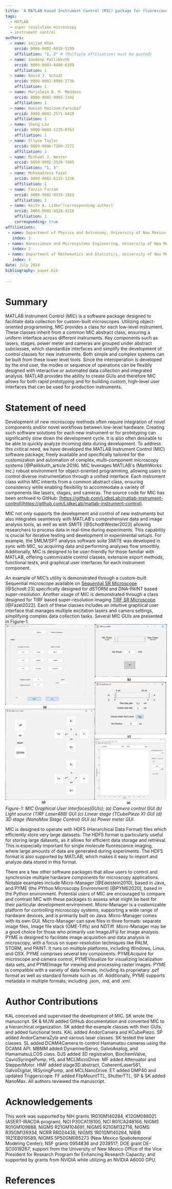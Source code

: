 ```yaml
---
title: 'A MATLAB-based Instrument Control (MIC) package for fluorescence imaging'
tags:
  - MATLAB
  - super resolution microscopy
  - instrument control
authors:
  - name: Sajjad Khan
    orcid: 0000-0002-6910-5199
    affiliation: "1, 2" # (Multiple affiliations must be quoted)
  - name: Sandeep Pallikkuth
    orcid: 0009-0003-0400-6389
    affiliation: 1
  - name: David J. Schodt
    orcid: 0000-0002-8986-2736
    affiliation: 1
  - name: Marjolein B. M. Meddens
    orcid: 0000-0002-9965-1342
    affiliation: 1
  - name: Hanieh Mazloom-Farsibaf
    orcid: 0000-0002-2571-0418
    affiliation: 1
  - name: Sheng Liu
    orcid: 0000-0003-1225-0763
    affiliation: 1
  - name: Ellyse Taylor
    orcid: 0009-0006-7269-2271
    affiliation: 1
  - name: Michael J. Wester
    orcid: 0000-0002-3520-7605
    affiliation: "1, 3" 
  - name: Mohamadreza Fazel
    orcid: 0000-0002-6215-1336
    affiliation: 1 
  - name: Farzin Farzam
    orcid: 0000-0002-9939-1923
    affiliation: 1
  - name: Keith A. Lidke^[corresponding author]
    orcid: 0000-0002-9328-4318
    affiliation: 1
    corresponding: true
affiliations:
 - name: Department of Physics and Astronomy, University of New Mexico
   index: 1
 - name: Nanoscience and Microsystems Engineering, University of New Mexico
   index: 2
 - name: Department of Mathematics and Statistics, University of New Mexico
   index: 3
date: July 2024
bibliography: paper.bib

---
```


# Summary
MATLAB Instrument Control (MIC) is a software package designed to facilitate data collection for custom-built microscopes. Utilizing object-oriented programming, MIC provides a class for each low-level instrument. These classes inherit from a common MIC abstract class, ensuring a uniform interface across different instruments. Key components such as lasers, stages, power meter and cameras are grouped under abstract subclasses, which standardize interfaces and simplify the development of control classes for new instruments.  Both simple and complex systems can be built from these lower level tools. Since the interoperation is developed by the end user, the modes or sequence of operations can be flexibly designed with interactive or automated data collection and integrated analysis. MATLAB provides the ability to create GUIs and therefore MIC allows for both rapid prototyping and for building custom, high-level user interfaces that can be used for production instruments.   

# Statement of need
Development of new microscopy methods often require integration of novel components and/or novel workflows between low-level hardware. Creating such software solutions for each new instrument or for prototyping can significantly slow down the development cycle.  It is also often desirable to be able to quickly analyze incoming data during development.  To address this critical need, we have developed the MATLAB Instrument Control (MIC) software package, freely available and specifically tailored for the customization and automation of complex, multi-component microscopy systems [@Pallikkuth_article:2018]. MIC leverages MATLAB's (MathWorks Inc.) robust environment for object-oriented programming, allowing users to control diverse instrumentation through a unified interface. Each instrument class within MIC inherits from a common abstract class, ensuring consistency while enabling flexibility to accommodate a variety of components like lasers, stages, and cameras. The source code for MIC has been archived to GitHub: [https://github.com/LidkeLab/matlab-instrument-control](https://github.com/LidkeLab/matlab-instrument-control).

MIC not only supports the development and control of new instruments but also integrates seamlessly with MATLAB's comprehensive data and image analysis tools, as well as with SMITE [@SchodtWester2023] allowing researchers to process data in real-time during experiments. This capability is crucial for iterative testing and development in experimental setups. For example, the SMLM/SPT analysis software suite SMITE was developed in sync with MIC, so acquiring data and performing analyses flow smoothly. Additionally, MIC is designed to be user-friendly for those familiar with MATLAB, offering customizable control classes, extensive export methods, functional tests, and graphical user interfaces for each instrument component.

An example of MIC’s utility is demonstrated through a custom-built Sequential microscope available on [Sequential SR Microscope](https://github.com/LidkeLab/microscopes-seqsr) [@Schodt:23] specifically designed for dSTORM and DNA-PAINT based super-resolution. Another usage of MIC is demonstrated through a class designed for TIRF based super-resolution imaging [TIRF SR Microscope](https://github.com/LidkeLab/microscope-tirf) [@Fazel2022]. Each of these classes includes an intuitive graphical user interface that manages multiple excitation lasers and camera settings, simplifying complex data collection tasks. Several MIC GUIs are presented in Figure-1. ![MIC GUIs](MIC_overview2.png) *Figure-1: MIC Graphical User Interfaces(GUIs); (a) Camera control GUI (b) Light source (TIRF Laser488) GUI (c) Linear stage (TCubePiezo X) GUI (d) 3D stage (NanoMax Stage Control) GUI (e) Power meter GUI*.

MIC is designed to operate with HDF5 (Hierarchical Data Format) files which efficiently store very large datasets. The HDF5 format is particularly useful for storing large datasets, as it allows for efficient data storage and retrieval. This is especially important for single molecule fluorescence imaging, where large amounts of data are generated during experiments. The HDF5 format is also supported by MATLAB, which makes it easy to import and analyze data stored in this format. 

There are a few other software packages that allow users to control and synchronize multiple hardware components for microscopy applications. Notable examples include Micro-Manager [@Edelstein2010], based in Java, and PYME (the PYthon Microscopy Environment) [@PYME2020], based in the Python environment.  Potential users of MIC are encouraged to compare and contrast MIC with these packages to assess what might be best for their particular development environment. Micro-Manager is a customizable platform for controlling microscopy systems, supporting a wide range of hardware devices, and is primarily built on Java. Micro-Manager comes with its own GUI. Micro-Manager can save files in three formats: separate image files, Image file stack (OME-Tiffs) and NDTiff. Micro-Manager may be a good choice for those who primarily use ImageJ/Fiji for image analysis. PYME is designed to facilitate image acquisition and data analysis in microscopy, with a focus on super-resolution techniques like PALM, STORM, and PAINT. It runs on multiple platforms, including Windows, Linux, and OSX. PYME comprises several key components: PYMEAcquire for microscope and camera control, PYMEVisualize for visualizing localization data sets, and PYMEImage for viewing and processing raster images. PYME is compatible with a variety of data formats, including its proprietary .pzf format as well as standard formats such as .tif. Additionally, PYME supports metadata in multiple formats, including .json, .md, and .xml.



# Author Contributions

KAL conceived and supervised the development of MIC.
SK wrote the manuscript.
SK & MJW added GitHub documentation and converted MIC to a hierarchical organization.
SK added the example classes with their GUIs, and added functional tests. 
KAL added AndorCamera and KCubePiezo. 
SP added AndorCameraZyla and various laser classes. SK tested the laser classes.
SL added DCAM4Camera to control Hamamatsu cameras using the DCAM4 API.
MBMM added DynamixelServo, GalvoAnalog, and HamamatsuLCOS class.
DJS added 3D registration, BiochemValve, CavroSyringePump, H5, and MCLMicroDrive.
MF added Attenuator and StepperMotor. 
HMF added stage3D.abstract, CoherentLaser561, GalvoDigital, IRSyringPump, and MCLNanoDrive.
ET added DMP40 and updated Triggerscope.
FF added FlipMountTTL, ShutterTTL. 
SP & SK added NanoMax.
All authors reviewed the manuscript.

# Acknowledgements

This work was supported by NIH grants 1R01GM140284, 
K12GM088021 (ASERT-IRACDA program),
NCI P30CA118100,
NCI R01CA248166,
NIGMS R01GM109888,
NIGMS R21GM104691,
NIGMS R21GM132716,
NIGMS R35GM126934,
NCRR RR024438,
NIGMS 1R01GM140284,
NIBIB 1R21EB019589,
NIGMS 5P50GM085273 (New Mexico Spatiotemporal Modeling Center);
NSF grants 0954836 and 2039517; DOE grant DE-SC0019267;
support from the University of New Mexico Office of the Vice President for
Research Program for Enhancing Research Capacity; and
supported by grants from NVIDIA while utilizing an NVIDIA A6000 GPU.

# References

